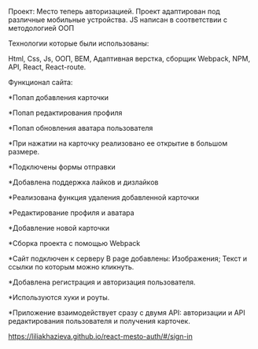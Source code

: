 Проект: Место теперь авторизацией. Проект адаптирован под различные мобильные устройства.  JS написан в соответствии с методологией ООП

Технологии которые были использованы:

Html, Css, Js, ООП, BEM, Адаптивная верстка, сборщик Webpack, NPM, API, React, React-route.

Функционал сайта:

*Попап добавления карточки

*Попап редактирования профиля

*Попап обновления аватара пользователя

*При нажатии на карточку реализовано ее открытие в большом размере.

*Подключены формы отправки

*Добавлена поддержка лайков и дизлайков

*Реализована функция удаления добавленной карточки

*Редактирование профиля и аватара

*Добавление новой карточки

*Cборка проекта с помощью Webpack

*Сайт подключен к серверу В page добавлены: Изображения; Текст и ссылки по которым можно кликнуть.

*Добавлена регистрация и авторизация пользователя.

*Используются хуки и роуты.

*Приложение взаимодействует сразу с двумя API: авторизации и API редактирования пользователя и получения карточек.

https://liliakhazieva.github.io/react-mesto-auth/#/sign-in